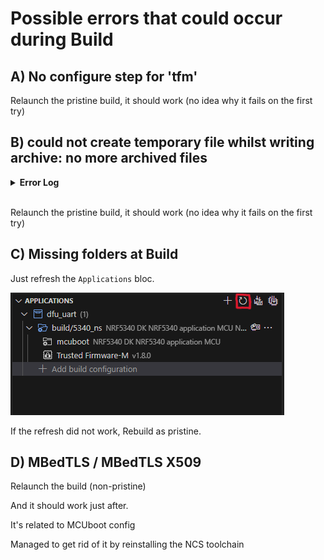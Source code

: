 # Possible errors that could occur during Build

## A) No configure step for 'tfm'

Relaunch the pristine build, it should work (no idea why it fails on the first try)

## B) could not create temporary file whilst writing archive: no more archived files

<details>
<summary><b>Error Log</b></summary>

```bash
[165/169] Linking C executable bin\tfm_s.axf
Memory region         Used Size  Region Size  %age Used
           FLASH:       31592 B      32256 B     97.94%
             RAM:       10416 B        32 KB     31.79%
[23/297] Performing install step for 'tfm'
-- Install configuration: "MinSizeRel"
----- Installing platform NS -----
[148/297] Linking C static library modules\nrf\modules\trusted-firmware-m\lib..__nrf__modules__trusted-firmware-m.a
FAILED: modules/nrf/modules/trusted-firmware-m/lib..__nrf__modules__trusted-firmware-m.a 
cmd.exe /C "cd . && C:\ncs\toolchains\cf2149caf2\opt\bin\cmake.exe -E rm -f modules\nrf\modules\trusted-firmware-m\lib..__nrf__modules__trusted-firmware-m.a && C:\ncs\toolchains\cf2149caf2\opt\zephyr-sdk\arm-zephyr-eabi\bin\arm-zephyr-eabi-ar.exe qc modules\nrf\modules\trusted-firmware-m\lib..__nrf__modules__trusted-firmware-m.a  modules/nrf/modules/trusted-firmware-m/CMakeFiles/..__nrf__modules__trusted-firmware-m.dir/fault.c.obj && C:\ncs\toolchains\cf2149caf2\opt\zephyr-sdk\arm-zephyr-eabi\bin\arm-zephyr-eabi-ranlib.exe modules\nrf\modules\trusted-firmware-m\lib..__nrf__modules__trusted-firmware-m.a && cd ."
C:\ncs\toolchains\cf2149caf2\opt\zephyr-sdk\arm-zephyr-eabi\bin\arm-zephyr-eabi-ranlib.exe: could not create temporary file whilst writing archive: no more archived files
[157/297] Building C object modules/hal_nordic/nrfx/CMakeFiles/modules__hal_nordic__nrfx.dir/C_/ncs/v2.6.0/modules/hal/nordic/nrfx/drivers/src/nrfx_dppi.c.obj
ninja: build stopped: subcommand failed.
```

</details>
</br>

Relaunch the pristine build, it should work (no idea why it fails on the first try)

## C) Missing folders at Build

Just refresh the `Applications` bloc.

![Missing TF-M folder](../img/errors/build_no_refresh.png)

If the refresh did not work, Rebuild as pristine.

## D) MBedTLS / MBedTLS X509

Relaunch the build (non-pristine)

And it should work just after.

It's related to MCUboot config

Managed to get rid of it by reinstalling the NCS toolchain
